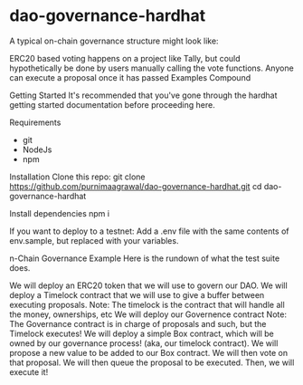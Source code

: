 # dao-governance-hardhat

A typical on-chain governance structure might look like:

ERC20 based voting happens on a project like Tally, but could hypothetically be done by users manually calling the vote functions.
Anyone can execute a proposal once it has passed Examples Compound

Getting Started
It's recommended that you've gone through the hardhat getting started documentation before proceeding here.

Requirements
- git
- NodeJs
- npm

Installation
Clone this repo:
git clone https://github.com/purnimaagrawal/dao-governance-hardhat.git
cd dao-governance-hardhat

Install dependencies
npm i

If you want to deploy to a testnet: 
Add a .env file with the same contents of env.sample, but replaced with your variables.


n-Chain Governance Example
Here is the rundown of what the test suite does.

We will deploy an ERC20 token that we will use to govern our DAO.
We will deploy a Timelock contract that we will use to give a buffer between executing proposals.
Note: The timelock is the contract that will handle all the money, ownerships, etc
We will deploy our Governence contract
Note: The Governance contract is in charge of proposals and such, but the Timelock executes!
We will deploy a simple Box contract, which will be owned by our governance process! (aka, our timelock contract).
We will propose a new value to be added to our Box contract.
We will then vote on that proposal.
We will then queue the proposal to be executed.
Then, we will execute it!

